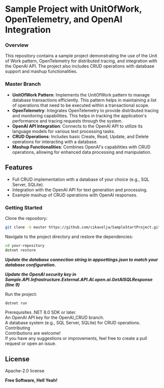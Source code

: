# Sample Project with UnitOfWork, OpenTelemetry, and OpenAI Integration

### Overview
This repository contains a sample project demonstrating the use of the Unit of Work pattern, OpenTelemetry for distributed tracing, and integration with the OpenAI API. The project also includes CRUD operations with database support and mashup functionalities.

### Master Branch
- **UnitOfWork Pattern**: Implements the UnitOfWork pattern to manage database transactions efficiently. This pattern helps in maintaining a list of operations that need to be executed within a transactional scope.
- **OpenTelemetry**: Integrates OpenTelemetry to provide distributed tracing and monitoring capabilities. This helps in tracking the application's performance and tracing requests through the system.
- **OpenAI API Integration**: Connects to the OpenAI API to utilize its language models for various text processing tasks.
- **CRUD Operations**: Includes basic Create, Read, Update, and Delete operations for interacting with a database.
- **Mashup Functionalities**: Combines OpenAI's capabilities with CRUD operations, allowing for enhanced data processing and manipulation.

## Features
* Full CRUD implementation with a database of your choice (e.g., SQL Server, SQLite).
* Integration with the OpenAI API for text generation and processing.
* Example mashup of CRUD operations with OpenAI responses.

### Getting Started
Clone the repository:
```sh
git clone -b master https://github.com/cikavelja/SampleStartProject.git

```

Navigate to the project directory and restore the dependencies:
```sh
cd your-repository
dotnet restore
```

***Update the database connection string in appsettings.json to match your database configuration.***  

***Update the OpenAI security key in Sample.API.Infrastructure.External.API.AI.open.ai.GetAISQLResponse (line 9)***  

Run the project:
```sh
dotnet run
```

Prerequisites
.NET 8.0 SDK or later.  
An OpenAI API key for the OpenAI_CRUD branch.  
A database system (e.g., SQL Server, SQLite) for CRUD operations.  
Contributing  
Contributions are welcome!   
If you have any suggestions or improvements, feel free to create a pull request or open an issue.  

## License

Apache-2.0 license

**Free Software, Hell Yeah!**

[//]: # (These are reference links used in the body of this note and get stripped out when the markdown processor does its job. There is no need to format nicely because it shouldn't be seen. Thanks SO - http://stackoverflow.com/questions/4823468/store-comments-in-markdown-syntax)

   [dill]: <https://github.com/joemccann/dillinger>
   [git-repo-url]: <https://github.com/joemccann/dillinger.git>
   [john gruber]: <http://daringfireball.net>
   [df1]: <http://daringfireball.net/projects/markdown/>
   [markdown-it]: <https://github.com/markdown-it/markdown-it>
   [Ace Editor]: <http://ace.ajax.org>
   [node.js]: <http://nodejs.org>
   [Twitter Bootstrap]: <http://twitter.github.com/bootstrap/>
   [jQuery]: <http://jquery.com>
   [@tjholowaychuk]: <http://twitter.com/tjholowaychuk>
   [express]: <http://expressjs.com>
   [AngularJS]: <http://angularjs.org>
   [Gulp]: <http://gulpjs.com>

   [PlDb]: <https://github.com/joemccann/dillinger/tree/master/plugins/dropbox/README.md>
   [PlGh]: <https://github.com/joemccann/dillinger/tree/master/plugins/github/README.md>
   [PlGd]: <https://github.com/joemccann/dillinger/tree/master/plugins/googledrive/README.md>
   [PlOd]: <https://github.com/joemccann/dillinger/tree/master/plugins/onedrive/README.md>
   [PlMe]: <https://github.com/joemccann/dillinger/tree/master/plugins/medium/README.md>
   [PlGa]: <https://github.com/RahulHP/dillinger/blob/master/plugins/googleanalytics/README.md>
